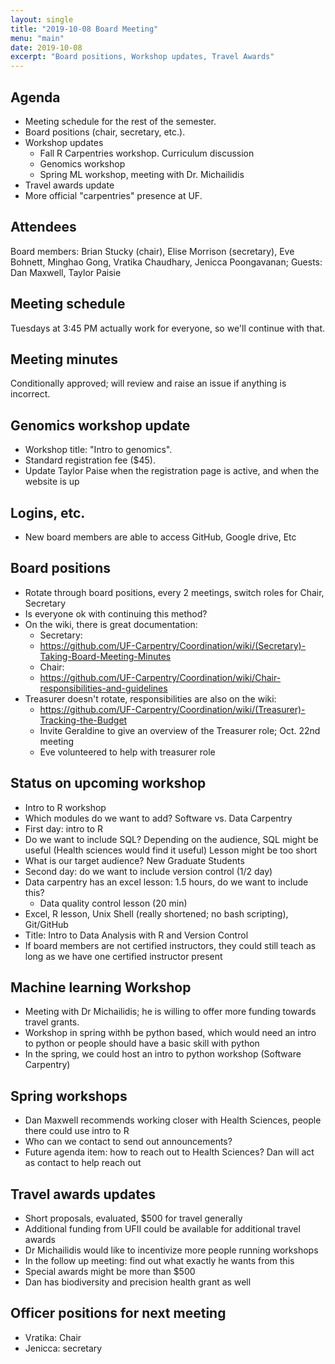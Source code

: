 ```yaml
---
layout: single
title: "2019-10-08 Board Meeting"
menu: "main"
date: 2019-10-08
excerpt: "Board positions, Workshop updates, Travel Awards"
---
```

## Agenda
* Meeting schedule for the rest of the semester.
* Board positions (chair, secretary, etc.).
* Workshop updates
    * Fall R Carpentries workshop.  Curriculum discussion
    * Genomics workshop
    * Spring ML workshop, meeting with Dr. Michailidis
* Travel awards update
* More official "carpentries" presence at UF.

## Attendees
Board members: Brian Stucky (chair), Elise Morrison (secretary), Eve Bohnett, Minghao Gong, Vratika Chaudhary, Jenicca Poongavanan; Guests: Dan Maxwell, Taylor Paisie

## Meeting schedule
Tuesdays at 3:45 PM actually work for everyone, so we'll continue with that.

## Meeting minutes
Conditionally approved; will review and raise an issue if anything is incorrect.

## Genomics workshop update

* Workshop title: "Intro to genomics".
* Standard registration fee ($45).
* Update Taylor Paise when the registration page is active, and when the website is up

## Logins, etc.
* New board members are able to access GitHub, Google drive, Etc

## Board positions
* Rotate through board positions, every 2 meetings, switch roles for Chair, Secretary
* Is everyone ok with continuing this method?
* On the wiki, there is great documentation:
    * Secretary: 
    * https://github.com/UF-Carpentry/Coordination/wiki/(Secretary)-Taking-Board-Meeting-Minutes
    * Chair:
    * https://github.com/UF-Carpentry/Coordination/wiki/Chair-responsibilities-and-guidelines
* Treasurer doesn't rotate, responsibilities are also on the wiki: 
    * https://github.com/UF-Carpentry/Coordination/wiki/(Treasurer)-Tracking-the-Budget
    * Invite Geraldine to give an overview of the Treasurer role; Oct. 22nd meeting
    * Eve volunteered to help with treasurer role 

## Status on upcoming workshop
* Intro to R workshop
* Which modules do we want to add? Software vs. Data Carpentry
* First day: intro to R
* Do we want to include SQL? Depending on the audience, SQL might be useful (Health sciences would find it useful) Lesson might be too short
* What is our target audience? New Graduate Students
* Second day: do we want to include version control (1/2 day)
* Data carpentry has an excel lesson: 1.5 hours, do we want to include this?
    * Data quality control lesson (20 min)
* Excel, R lesson, Unix Shell (really shortened; no bash scripting), Git/GitHub
* Title: Intro to Data Analysis with R and Version Control
* If board members are not certified instructors, they could still teach as long as we have one certified instructor present


## Machine learning Workshop
* Meeting with Dr Michailidis; he is willing to offer more funding towards travel grants. 
* Workshop in spring withh  be python based, which would need an intro to python or people should have a basic skill with python
* In the spring, we could host an intro to python workshop (Software Carpentry)

## Spring workshops
* Dan Maxwell recommends working closer with Health Sciences, people there could use intro to R
* Who can we contact to send out announcements?
* Future agenda item: how to reach out to Health Sciences? Dan will act as contact to help reach out

## Travel awards updates
* Short proposals, evaluated, $500 for travel generally
* Additional funding from UFII could be available for additional travel awards
* Dr Michailidis would like to incentivize more people running workshops
* In the follow up meeting: find out what exactly he wants from this
* Special awards might be more than $500
* Dan has biodiversity and precision health grant as well

## Officer positions for next meeting
* Vratika: Chair 
* Jenicca: secretary
